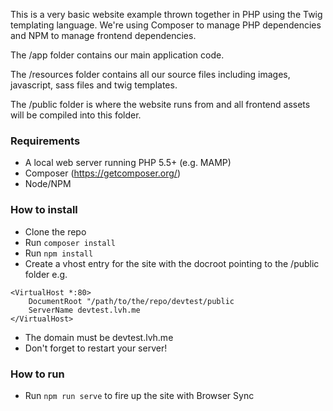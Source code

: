 This is a very basic website example thrown together in PHP using the Twig templating language. We're using Composer to manage PHP dependencies and NPM to manage frontend dependencies.

The /app folder contains our main application code.

The /resources folder contains all our source files including images, javascript, sass files and twig templates.

The /public folder is where the website runs from and all frontend assets will be compiled into this folder.

### Requirements

- A local web server running PHP 5.5+ (e.g. MAMP)
- Composer (https://getcomposer.org/)
- Node/NPM

### How to install

- Clone the repo
- Run `composer install`
- Run `npm install`
- Create a vhost entry for the site with the docroot pointing to the /public folder e.g.

```
<VirtualHost *:80>
    DocumentRoot "/path/to/the/repo/devtest/public
    ServerName devtest.lvh.me
</VirtualHost>
```

- The domain must be devtest.lvh.me
- Don't forget to restart your server!

### How to run

- Run `npm run serve` to fire up the site with Browser Sync
